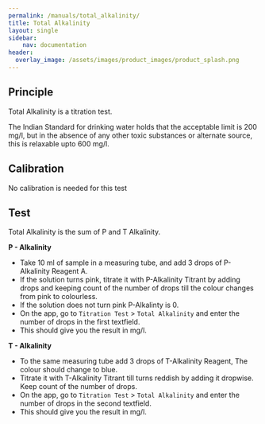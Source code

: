 ```yaml
---
permalink: /manuals/total_alkalinity/
title: Total Alkalinity
layout: single
sidebar: 
    nav: documentation
header:
  overlay_image: /assets/images/product_images/product_splash.png
---
```

## Principle
Total Alkalinity is a titration test.

The Indian Standard for drinking water holds that the acceptable limit is 200 mg/l, but in the absence of any other toxic substances or alternate source, this is relaxable upto 600 mg/l.

## Calibration
No calibration is needed for this test

## Test
Total Alkalinity is the sum of P and T Alkalinity.

 **P - Alkalinity**
* Take 10 ml of sample in a measuring tube, and add 3 drops of P-Alkalinity Reagent A.
* If the solution turns pink, titrate it with P-Alkalinity Titrant by adding drops and keeping count of the number of drops till the colour changes from pink to colourless.
* If the solution does not turn pink P-Alkalinty is 0.
* On the app, go to `Titration Test` > `Total Alkalinity` and enter the number of drops in the first textfield.
* This should give you the result in mg/l.


**T - Alkalinity**
* To the same measuring tube add 3 drops of T-Alkalinity Reagent, The colour should change to blue.
* Titrate it with T-Alkalinity Titrant till turns reddish by adding it dropwise. Keep count of the number of drops.
* On the app, go to `Titration Test` > `Total Alkalinity` and enter the number of drops in the second textfield.
* This should give you the result in mg/l.